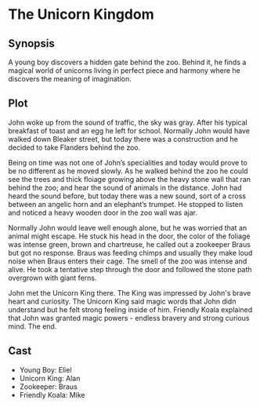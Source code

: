 # The Unicorn Kingdom

## Synopsis

A young boy discovers a hidden gate behind the zoo.
Behind it, he finds a magical world of unicorns living in perfect piece and harmony where he discovers the meaning of imagination.

## Plot

John woke up from the sound of traffic, the sky was gray.
After his typical breakfast of toast and an egg he left for school.
Normally John would have walked down Bleaker street, but today there was a construction and he decided to take Flanders behind the zoo.

Being on time was not one of John’s specialities and today would prove to be no different as he moved slowly.
As he walked behind the zoo he could see the trees and thick floiage growing above the heavy stone wall that ran behind the zoo; and hear the sound of animals in the distance.
John had heard the sound before, but today there was a new sound, sort of a cross between an angelic horn and an elephant’s trumpet.
He stopped to listen and noticed a heavy wooden door in the zoo wall was ajar.

Normally John would leave well enough alone, but he was worried that an animal might escape.
He stuck his head in the door, the color of the foliage was intense green, brown and chartreuse, he called out a zookeeper Braus but got no response. Braus was feeding chimps and usually they make loud noise when Braus enters their cage.
The smell of the zoo was intense and alive.
He took a tentative step through the door and followed the stone path overgrown with giant ferns.

John met the Unicorn King there. The King was impressed by John's brave heart and curiosity. The Unicorn King said magic words that John didn understand but he felt strong feeling inside of him. Friendly Koala explained that John was granted magic powers - endless bravery and strong curious mind. 
The end.

## Cast

* Young Boy: Eliel
* Unicorn King: Alan
* Zookeeper: Braus
* Friendly Koala: Mike